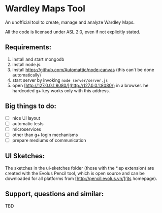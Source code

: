 Wardley Maps Tool
===============

An unofficial tool to create, manage and analyze Wardley Maps.

All the code is licensed under ASL 2.0, even if not explicitly stated.


Requirements:
---------------
1. install and start mongodb
2. install node.js
3. install https://github.com/Automattic/node-canvas (this can't be done automatically)
4. start server by invoking <code>node server/server.js</code>
5. open [http://127.0.0.1:8080/](http://127.0.0.1:8080/) in a browser. 
he hardcoded g+ key works only with this address.

Big things to do:
-----------------
- [ ] nice UI layout
- [ ] automatic tests
- [ ] microservices
- [ ] other than g+ login mechanisms
- [ ] prepare mediums of communication

UI Sketches:
-----------------
The sketches in the ui-sketches folder (those with the *.ep extension) are created with the Evolus Pencil tool, 
which is open source and can be downloaded for all platforms from [http://pencil.evolus.vn/](its homepage).


Support, questions and similar:
-----------------
TBD
